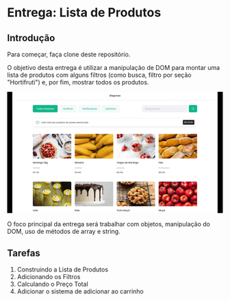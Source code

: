 # Entrega: Lista de Produtos

## Introdução

Para começar, faça clone deste repositório.

O objetivo desta entrega é utilizar a manipulação de DOM para montar uma lista de produtos com alguns filtros (como busca, filtro por seção "Hortifruti") e, por fim, mostrar todos os produtos.



![lista-produtos](./src/img/lista-frutas.gif)

O foco principal da entrega será trabalhar com objetos, manipulação do DOM, uso de métodos de array e string.


## Tarefas

1. Construindo a Lista de Produtos
2. Adicionando os Filtros
3. Calculando o Preço Total
4. Adicionar o sistema de adicionar ao carrinho
